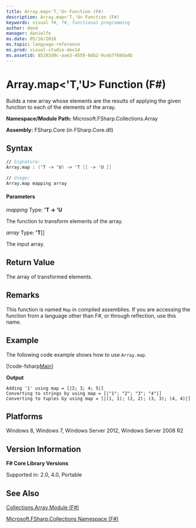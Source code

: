 ```yaml
---
title: Array.map<'T,'U> Function (F#)
description: Array.map<'T,'U> Function (F#)
keywords: visual f#, f#, functional programming
author: dend
manager: danielfe
ms.date: 05/16/2016
ms.topic: language-reference
ms.prod: visual-studio-dev14
ms.assetid: 85203d0c-aae3-4559-8db2-9ceb7f68da4b 
---
```


# Array.map<'T,'U> Function (F#)

Builds a new array whose elements are the results of applying the given function to each of the elements of the array.

**Namespace/Module Path:** Microsoft.FSharp.Collections.Array

**Assembly:** FSharp.Core (in FSharp.Core.dll)


## Syntax

```fsharp
// Signature:
Array.map : ('T -> 'U) -> 'T [] -> 'U []

// Usage:
Array.map mapping array
```

#### Parameters
*mapping*
Type: **'T -&gt; 'U**


The function to transform elements of the array.


*array*
Type: **'T**[[]](https://msdn.microsoft.com/library/def20292-9aae-4596-9275-b94e594f8493)


The input array.

## Return Value

The array of transformed elements.

## Remarks
This function is named `Map` in compiled assemblies. If you are accessing the function from a language other than F#, or through reflection, use this name.

## Example

The following code example shows how to use `Array.map`.

[!code-fsharp[Main](snippets/fsarrays/snippet510.fs)]

**Output**
```
Adding '1' using map = [|2; 3; 4; 5|]
Converting to strings by using map = [|"1"; "2"; "3"; "4"|]
Converting to tuples by using map = [|(1, 1); (2, 2); (3, 3); (4, 4)|]
```

## Platforms
Windows 8, Windows 7, Windows Server 2012, Windows Server 2008 R2


## Version Information
**F# Core Library Versions**

Supported in: 2.0, 4.0, Portable

## See Also
[Collections.Array Module &#40;F&#35;&#41;](Collections.Array-Module-%5BFSharp%5D.md)

[Microsoft.FSharp.Collections Namespace &#40;F&#35;&#41;](Microsoft.FSharp.Collections-Namespace-%5BFSharp%5D.md)